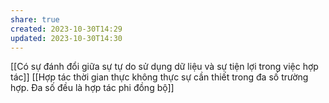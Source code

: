 ```yaml
---
share: true
created: 2023-10-30T14:29
updated: 2023-10-30T14:30
---
```

[[Có sự đánh đổi giữa sự tự do sử dụng dữ liệu và sự tiện lợi trong việc hợp tác]] 
 [[Hợp tác thời gian thực không thực sự cần thiết trong đa số trường hợp. Đa số đều là hợp tác phi đồng bộ]]

